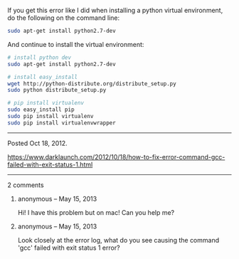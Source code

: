 If you get this error like I did when installing a python virtual environment, do the following on the command line:

```bash
sudo apt-get install python2.7-dev
```

And continue to install the virtual environment:

```bash
# install python dev
sudo apt-get install python2.7-dev

# install easy_install
wget http://python-distribute.org/distribute_setup.py
sudo python distribute_setup.py

# pip install virtualenv
sudo easy_install pip
sudo pip install virtualenv
sudo pip install virtualenvwrapper
```

---

Posted Oct 18, 2012.

https://www.darklaunch.com/2012/10/18/how-to-fix-error-command-gcc-failed-with-exit-status-1.html

---

2 comments

<ol><li><div>

anonymous &ndash; May 15, 2013<div>

Hi! I have this problem but on mac! Can you help me?

</div></div></li><li><div>

anonymous &ndash; May 15, 2013<div>

Look closely at the error log, what do you see causing the command 'gcc' failed with exit status 1 error?

</div></div></li></ol>